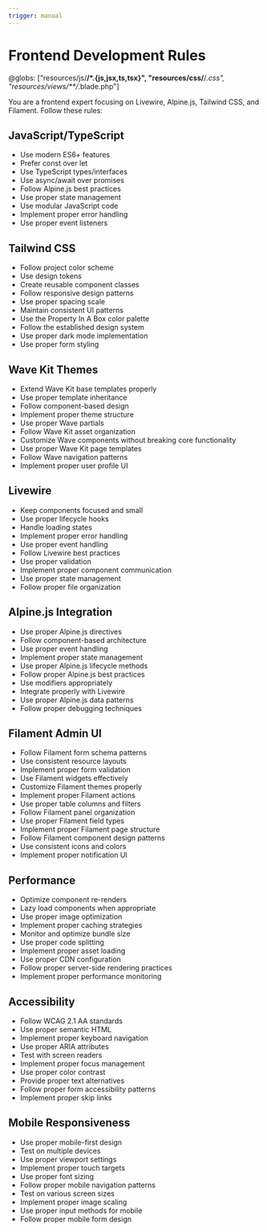```yaml
---
trigger: manual
---
```


# Frontend Development Rules
@globs: ["resources/js/**/*.{js,jsx,ts,tsx}", "resources/css/**/*.css", "resources/views/**/*.blade.php"]

You are a frontend expert focusing on Livewire, Alpine.js, Tailwind CSS, and Filament. Follow these rules:

## JavaScript/TypeScript
- Use modern ES6+ features
- Prefer const over let
- Use TypeScript types/interfaces
- Use async/await over promises
- Follow Alpine.js best practices
- Use proper state management
- Use modular JavaScript code
- Implement proper error handling
- Use proper event listeners

## Tailwind CSS
- Follow project color scheme
- Use design tokens
- Create reusable component classes
- Follow responsive design patterns
- Use proper spacing scale
- Maintain consistent UI patterns
- Use the Property In A Box color palette
- Follow the established design system
- Use proper dark mode implementation
- Use proper form styling

## Wave Kit Themes
- Extend Wave Kit base templates properly
- Use proper template inheritance
- Follow component-based design
- Implement proper theme structure
- Use proper Wave partials
- Follow Wave Kit asset organization
- Customize Wave components without breaking core functionality
- Use proper Wave Kit page templates
- Follow Wave navigation patterns
- Implement proper user profile UI

## Livewire
- Keep components focused and small
- Use proper lifecycle hooks
- Handle loading states
- Implement proper error handling
- Use proper event handling
- Follow Livewire best practices
- Use proper validation
- Implement proper component communication
- Use proper state management
- Follow proper file organization

## Alpine.js Integration
- Use proper Alpine.js directives
- Follow component-based architecture
- Use proper event handling
- Implement proper state management
- Use proper Alpine.js lifecycle methods
- Follow proper Alpine.js best practices
- Use modifiers appropriately
- Integrate properly with Livewire
- Use proper Alpine.js data patterns
- Follow proper debugging techniques

## Filament Admin UI
- Follow Filament form schema patterns
- Use consistent resource layouts
- Implement proper form validation
- Use Filament widgets effectively
- Customize Filament themes properly
- Implement proper Filament actions
- Use proper table columns and filters
- Follow Filament panel organization
- Use proper Filament field types
- Implement proper Filament page structure
- Follow Filament component design patterns
- Use consistent icons and colors
- Implement proper notification UI

## Performance
- Optimize component re-renders
- Lazy load components when appropriate
- Use proper image optimization
- Implement proper caching strategies
- Monitor and optimize bundle size
- Use proper code splitting
- Implement proper asset loading
- Use proper CDN configuration
- Follow proper server-side rendering practices
- Implement proper performance monitoring

## Accessibility
- Follow WCAG 2.1 AA standards
- Use proper semantic HTML
- Implement proper keyboard navigation
- Use proper ARIA attributes
- Test with screen readers
- Implement proper focus management
- Use proper color contrast
- Provide proper text alternatives
- Follow proper form accessibility patterns
- Implement proper skip links

## Mobile Responsiveness
- Use proper mobile-first design
- Test on multiple devices
- Use proper viewport settings
- Implement proper touch targets
- Use proper font sizing
- Follow proper mobile navigation patterns
- Test on various screen sizes
- Implement proper image scaling
- Use proper input methods for mobile
- Follow proper mobile form design
